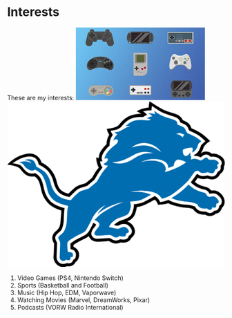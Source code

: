 # Interests

These are my interests:
![Picture of Video Game Consoles](videogame.jpeg) ![Picture of Detroit Lions Logo](detroitlions.png)
1. Video Games (PS4, Nintendo Switch)
2. Sports (Basketball and Football)
3. Music (Hip Hop, EDM, Vaporwave)
4. Watching Movies (Marvel, DreamWorks, Pixar)
5. Podcasts (VORW Radio International)